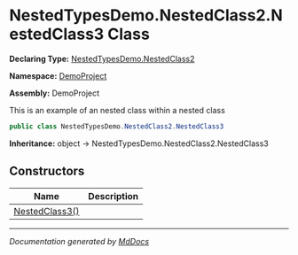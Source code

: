 ﻿<!--  
 =================================================================   
   Auto-Generated:   
   The contents of this file were generated by a tool.  
   Changes to this file may be list if the file is regenerated  
 =================================================================   
-->

# NestedTypesDemo.NestedClass2.NestedClass3 Class

**Declaring Type:** [NestedTypesDemo.NestedClass2](../index.md)

**Namespace:** [DemoProject](../../../index.md)

**Assembly:** DemoProject

This is an example of an nested class within a nested class

```csharp
public class NestedTypesDemo.NestedClass2.NestedClass3
```

**Inheritance:** object → NestedTypesDemo.NestedClass2.NestedClass3

## Constructors

| Name                                    | Description |
| --------------------------------------- | ----------- |
| [NestedClass3()](constructors/index.md) |             |

___

*Documentation generated by [MdDocs](https://github.com/ap0llo/mddocs)*
